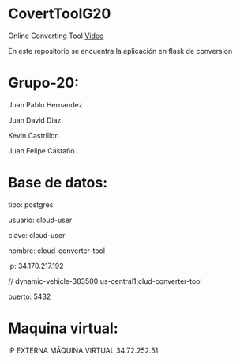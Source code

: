 # CovertToolG20
Online Converting Tool
 [Video](https://uniandes-my.sharepoint.com/:f:/g/personal/jp_hernandezr1_uniandes_edu_co/Ej2sNNATMytKpl-zvF98aXMB3oJKqYmQ8r2q_08qLWFn1A?e=gSO2Ep)

En este repositorio se encuentra la aplicación en flask de conversion

# Grupo-20:

Juan Pablo Hernandez

Juan David Diaz

Kevin Castrillon

Juan Felipe Castaño



# Base de datos:

tipo: postgres

usuario: cloud-user

clave: cloud-user

nombre: cloud-converter-tool

ip: 34.170.217.192

// dynamic-vehicle-383500:us-central1:clud-converter-tool

puerto: 5432

# Maquina virtual:

IP EXTERNA MÁQUINA VIRTUAL 34.72.252.51
